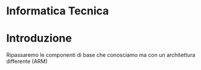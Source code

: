 # Informatica Tecnica



# Introduzione

Ripassaremo le componenti di base che conosciamo ma con un architettura differente (ARM)

